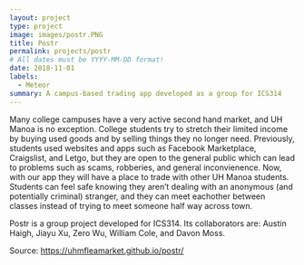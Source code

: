 ```yaml
---
layout: project
type: project
image: images/postr.PNG
title: Postr
permalink: projects/postr
# All dates must be YYYY-MM-DD format!
date: 2018-11-01
labels:
  - Meteor
summary: A campus-based trading app developed as a group for ICS314
---
```


Many college campuses have a very active second hand market, and UH Manoa is no exception. College students try to stretch their limited income by buying used goods and by selling things they no longer need. Previously, students used websites and apps such as Facebook Marketplace, Craigslist, and Letgo, but they are open to the general public which can lead to problems such as scams, robberies, and general inconvienence. Now, with our app they will have a place to trade with other UH Manoa students. Students can feel safe knowing they aren’t dealing with an anonymous (and potentially criminal) stranger, and they can meet eachother between classes instead of trying to meet someone half way across town.

Postr is a group project developed for ICS314. Its collaborators are: Austin Haigh, Jiayu Xu, Zero Wu, William Cole, and Davon Moss.

Source: https://uhmfleamarket.github.io/postr/

